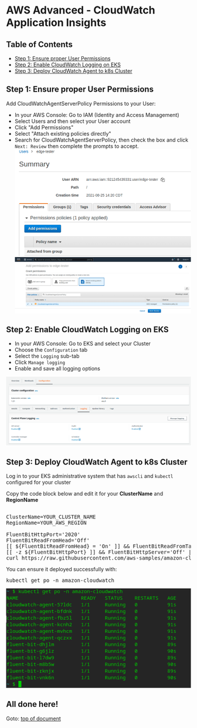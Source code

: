 
# <a id="top"></a>AWS Advanced - CloudWatch Application Insights


## <a id="toc"></a>Table of Contents
- [Step 1: Ensure proper User Permissions](#step1)
- [Step 2: Enable CloudWatch Logging on EKS](#step2)
- [Step 3: Deploy CloudWatch Agent to k8s Cluster](#step3)

## <a id="step1"></a>Step 1: Ensure proper User Permissions
Add CloudWatchAgentServerPolicy Permissions to your User:
- In your AWS Console: Go to IAM (Identity and Access Management)
- Select Users and then select your User account
- Click "Add Permissions" 
- Select "Attach existing policies directly" 
- Search for CloudWatchAgentServerPolicy, then check the box and click `Next: Review` then complete the prompts to accept.
![Add Permission](./AWS-Cloudwatch-1a.png)
![CloudWatchAgentServerPolicy](./AWS-Cloudwatch-1b.png)

## <a id="step2"></a>Step 2: Enable CloudWatch Logging on EKS
- In your AWS Console: Go to EKS and select your Cluster
- Choose the `Configuration` tab
- Select the `Logging` sub-tab
- Click `Manage logging` 
- Enable and save all logging options

![Enable Logging](./AWS-Cloudwatch-2a.png)

## <a id="step3"></a>Step 3: Deploy CloudWatch Agent to k8s Cluster

Log in to your EKS administrative system that has `awscli` and `kubectl` configured for your cluster

Copy the code block below and edit it for your **ClusterName** and **RegionName**

<pre>

ClusterName=YOUR_CLUSTER_NAME
RegionName=YOUR_AWS_REGION

FluentBitHttpPort='2020'
FluentBitReadFromHead='Off'
[[ ${FluentBitReadFromHead} = 'On' ]] && FluentBitReadFromTail='Off'|| FluentBitReadFromTail='On'
[[ -z ${FluentBitHttpPort} ]] && FluentBitHttpServer='Off' || FluentBitHttpServer='On'
curl https://raw.githubusercontent.com/aws-samples/amazon-cloudwatch-container-insights/latest/k8s-deployment-manifest-templates/deployment-mode/daemonset/container-insights-monitoring/quickstart/cwagent-fluent-bit-quickstart.yaml | sed 's/{{cluster_name}}/'${ClusterName}'/;s/{{region_name}}/'${RegionName}'/;s/{{http_server_toggle}}/"'${FluentBitHttpServer}'"/;s/{{http_server_port}}/"'${FluentBitHttpPort}'"/;s/{{read_from_head}}/"'${FluentBitReadFromHead}'"/;s/{{read_from_tail}}/"'${FluentBitReadFromTail}'"/' | kubectl apply -f - 
</pre>

You can ensure it deployed successfully with: 
<pre>
kubectl get po -n amazon-cloudwatch
</pre>
![amazon-cloudwatch](./AWS-Cloudwatch-3a.png)

All done here!
---
Goto: [top of document](#top)
